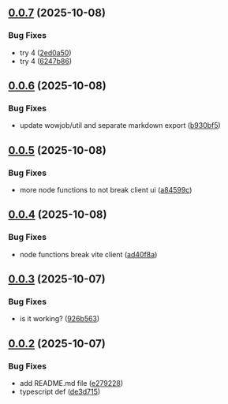 ## [0.0.7](https://github.com/wowjob/wowjob-ui/compare/v0.0.6...v0.0.7) (2025-10-08)


### Bug Fixes

* try 4 ([2ed0a50](https://github.com/wowjob/wowjob-ui/commit/2ed0a503c734fa5a00fa2f14ab352679f92bb412))
* try 4 ([6247b86](https://github.com/wowjob/wowjob-ui/commit/6247b86c37b2def0006a09aaba54d331e5333b91))

## [0.0.6](https://github.com/wowjob/wowjob-ui/compare/v0.0.5...v0.0.6) (2025-10-08)


### Bug Fixes

* update wowjob/util and separate markdown export ([b930bf5](https://github.com/wowjob/wowjob-ui/commit/b930bf55a79a091324ecc18a8bcdff42ef271e5d))

## [0.0.5](https://github.com/wowjob/wowjob-ui/compare/v0.0.4...v0.0.5) (2025-10-08)


### Bug Fixes

* more node functions to not break client ui ([a84599c](https://github.com/wowjob/wowjob-ui/commit/a84599c064375ba7cdd2a13f0aa49010d3db83ce))

## [0.0.4](https://github.com/wowjob/wowjob-ui/compare/v0.0.3...v0.0.4) (2025-10-08)


### Bug Fixes

* node functions break vite client ([ad40f8a](https://github.com/wowjob/wowjob-ui/commit/ad40f8a57e8d6dd6a0e92ea35ce15efcbfad31a7))

## [0.0.3](https://github.com/wowjob/wowjob-ui/compare/v0.0.2...v0.0.3) (2025-10-07)


### Bug Fixes

* is it working? ([926b563](https://github.com/wowjob/wowjob-ui/commit/926b56345b36d79c81fed28bc6423eda9f98c5e5))

## [0.0.2](https://github.com/wowjob/wowjob-ui/compare/v0.0.1...v0.0.2) (2025-10-07)


### Bug Fixes

* add README.md file ([e279228](https://github.com/wowjob/wowjob-ui/commit/e27922867aa52cb34f087bcb43d17f42a413a170))
* typescript def ([de3d715](https://github.com/wowjob/wowjob-ui/commit/de3d715c0aa9c1d4bd51b0236875272c6fb17a11))
